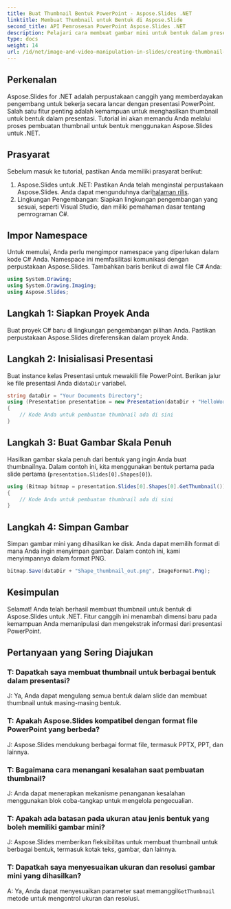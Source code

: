 ```yaml
---
title: Buat Thumbnail Bentuk PowerPoint - Aspose.Slides .NET
linktitle: Membuat Thumbnail untuk Bentuk di Aspose.Slide
second_title: API Pemrosesan PowerPoint Aspose.Slides .NET
description: Pelajari cara membuat gambar mini untuk bentuk dalam presentasi PowerPoint menggunakan Aspose.Slides untuk .NET. Panduan langkah demi langkah yang komprehensif untuk pengembang.
type: docs
weight: 14
url: /id/net/image-and-video-manipulation-in-slides/creating-thumbnail-shape/
---
```

## Perkenalan
Aspose.Slides for .NET adalah perpustakaan canggih yang memberdayakan pengembang untuk bekerja secara lancar dengan presentasi PowerPoint. Salah satu fitur penting adalah kemampuan untuk menghasilkan thumbnail untuk bentuk dalam presentasi. Tutorial ini akan memandu Anda melalui proses pembuatan thumbnail untuk bentuk menggunakan Aspose.Slides untuk .NET.
## Prasyarat
Sebelum masuk ke tutorial, pastikan Anda memiliki prasyarat berikut:
1.  Aspose.Slides untuk .NET: Pastikan Anda telah menginstal perpustakaan Aspose.Slides. Anda dapat mengunduhnya dari[halaman rilis](https://releases.aspose.com/slides/net/).
2. Lingkungan Pengembangan: Siapkan lingkungan pengembangan yang sesuai, seperti Visual Studio, dan miliki pemahaman dasar tentang pemrograman C#.
## Impor Namespace
Untuk memulai, Anda perlu mengimpor namespace yang diperlukan dalam kode C# Anda. Namespace ini memfasilitasi komunikasi dengan perpustakaan Aspose.Slides. Tambahkan baris berikut di awal file C# Anda:
```csharp
using System.Drawing;
using System.Drawing.Imaging;
using Aspose.Slides;
```
## Langkah 1: Siapkan Proyek Anda
Buat proyek C# baru di lingkungan pengembangan pilihan Anda. Pastikan perpustakaan Aspose.Slides direferensikan dalam proyek Anda.
## Langkah 2: Inisialisasi Presentasi
 Buat instance kelas Presentasi untuk mewakili file PowerPoint. Berikan jalur ke file presentasi Anda di`dataDir` variabel.
```csharp
string dataDir = "Your Documents Directory";
using (Presentation presentation = new Presentation(dataDir + "HelloWorld.pptx"))
{
    // Kode Anda untuk pembuatan thumbnail ada di sini
}
```
## Langkah 3: Buat Gambar Skala Penuh
Hasilkan gambar skala penuh dari bentuk yang ingin Anda buat thumbnailnya. Dalam contoh ini, kita menggunakan bentuk pertama pada slide pertama (`presentation.Slides[0].Shapes[0]`).
```csharp
using (Bitmap bitmap = presentation.Slides[0].Shapes[0].GetThumbnail())
{
    // Kode Anda untuk pembuatan thumbnail ada di sini
}
```
## Langkah 4: Simpan Gambar
Simpan gambar mini yang dihasilkan ke disk. Anda dapat memilih format di mana Anda ingin menyimpan gambar. Dalam contoh ini, kami menyimpannya dalam format PNG.
```csharp
bitmap.Save(dataDir + "Shape_thumbnail_out.png", ImageFormat.Png);
```
## Kesimpulan
Selamat! Anda telah berhasil membuat thumbnail untuk bentuk di Aspose.Slides untuk .NET. Fitur canggih ini menambah dimensi baru pada kemampuan Anda memanipulasi dan mengekstrak informasi dari presentasi PowerPoint.
## Pertanyaan yang Sering Diajukan
### T: Dapatkah saya membuat thumbnail untuk berbagai bentuk dalam presentasi?
J: Ya, Anda dapat mengulang semua bentuk dalam slide dan membuat thumbnail untuk masing-masing bentuk.
### T: Apakah Aspose.Slides kompatibel dengan format file PowerPoint yang berbeda?
J: Aspose.Slides mendukung berbagai format file, termasuk PPTX, PPT, dan lainnya.
### T: Bagaimana cara menangani kesalahan saat pembuatan thumbnail?
J: Anda dapat menerapkan mekanisme penanganan kesalahan menggunakan blok coba-tangkap untuk mengelola pengecualian.
### T: Apakah ada batasan pada ukuran atau jenis bentuk yang boleh memiliki gambar mini?
J: Aspose.Slides memberikan fleksibilitas untuk membuat thumbnail untuk berbagai bentuk, termasuk kotak teks, gambar, dan lainnya.
### T: Dapatkah saya menyesuaikan ukuran dan resolusi gambar mini yang dihasilkan?
A: Ya, Anda dapat menyesuaikan parameter saat memanggil`GetThumbnail` metode untuk mengontrol ukuran dan resolusi.